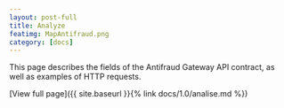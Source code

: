 ```yaml
---
layout: post-full
title: Analyze
featimg: MapAntifraud.png
category: [docs]
---
```


This page describes the fields of the Antifraud Gateway API contract, as well as examples of HTTP requests.

[View full page]({{ site.baseurl }}{% link docs/1.0/analise.md %})  
